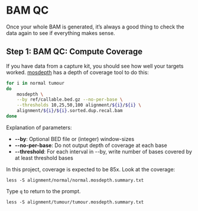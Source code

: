 # BAM QC

Once your whole BAM is generated, it’s always a good thing to check the
data again to see if everything makes sense.

## Step 1: BAM QC: Compute Coverage

If you have data from a capture kit, you should see how well your
targets worked. [mosdepth](https://academic.oup.com/bioinformatics/article/34/5/867/4583630) has a depth of coverage tool to do this:

```bash
for i in normal tumour
do
    mosdepth \
    --by ref/callable.bed.gz --no-per-base \
    --thresholds 10,25,50,100 alignment/${i}/${i} \
    alignment/${i}/${i}.sorted.dup.recal.bam
done
```

Explanation of parameters:

- **-\-by**: Optional BED file or (integer) window-sizes
- **-\-no-per-base**: Do not output depth of coverage at each base
- **-\-threshold**: For each interval in --by, write number of bases covered by at least threshold bases

In this project, coverage is expected to be 85x. Look at the coverage:

    less -S alignment/normal/normal.mosdepth.summary.txt

Type `q` to return to the prompt.

    less -S alignment/tumour/tumour.mosdepth.summary.txt
